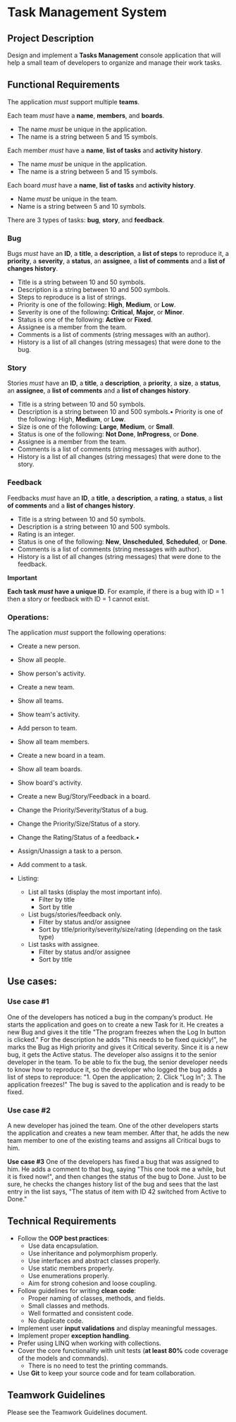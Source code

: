 # Task Management System

## Project Description	
Design and implement a **Tasks Management** console application that will help a
small team of developers to organize and manage their work tasks.

## Functional Requirements

The application *must* support multiple **teams**.

Each team *must* have a **name**, **members**, and **boards**.
- The name *must* be unique in the application.
- The name is a string between 5 and 15 symbols.

Each member *must* have a **name**, **list of tasks** and **activity history**.
- The name *must* be unique in the application.
- The name is a string between 5 and 15 symbols.

Each board *must* have a **name**, **list of tasks** and **activity history**.
- Name *must* be unique in the team.
- Name is a string between 5 and 10 symbols.

There are 3 types of tasks: **bug**, **story**, and **feedback**.
	
### Bug

Bugs *must* have an **ID**, a **title**, a **description**, a **list of steps** to reproduce it, a **priority**, a
**severity**, a **status**, an **assignee**, a **list of comments** and a **list of changes history**.
- Title is a string between 10 and 50 symbols.
- Description is a string between 10 and 500 symbols.
- Steps to reproduce is a list of strings.
- Priority is one of the following: **High**, **Medium**, or **Low**.
- Severity is one of the following: **Critical**, **Major**, or **Minor**.
- Status is one of the following: **Active** or **Fixed**.
- Assignee is a member from the team.
- Comments is a list of comments (string messages with an author).
- History is a list of all changes (string messages) that were done to the bug.
	
### Story

Stories *must* have an **ID**, a **title**, a **description**, a **priority**, a **size**, a **status**, an **assignee**, a **list of comments** and a **list of changes history**.
- Title is a string between 10 and 50 symbols.
- Description is a string between 10 and 500 symbols.• Priority is one of the following: High, **Medium**, or **Low**.
- Size is one of the following: **Large**, **Medium**, or **Small**.
- Status is one of the following: **Not Done**, **InProgress**, or **Done**.
- Assignee is a member from the team.
- Comments is a list of comments (string messages with author).
- History is a list of all changes (string messages) that were done to the story.

### Feedback

Feedbacks *must* have an **ID**, a **title**, a **description**, a **rating**, a **status**, a **list of
comments** and a **list of changes history**.
- Title is a string between 10 and 50 symbols.
- Description is a string between 10 and 500 symbols.
- Rating is an integer.
- Status is one of the following: **New**, **Unscheduled**, **Scheduled**, or **Done**.
- Comments is a list of comments (string messages with author).
- History is a list of all changes (string messages) that were done to the	feedback.

**Important**

**Each task *must* have a unique ID**. For example, if there is a bug with ID = 1 then a
story or feedback with ID = 1 cannot exist.

### Operations:

The application *must* support the following operations:
- Create a new person.
- Show all people.
- Show person's activity.
- Create a new team.
- Show all teams.
- Show team's activity.
- Add person to team.
- Show all team members.
- Create a new board in a team.
- Show all team boards.
- Show board's activity.
- Create a new Bug/Story/Feedback in a board.
- Change the Priority/Severity/Status of a bug.
- Change the Priority/Size/Status of a story.
- Change the Rating/Status of a feedback.• 
- Assign/Unassign a task to a person.
- Add comment to a task.

- Listing:
  - List all tasks (display the most important info).
    - Filter by title
    - Sort by title
  - List bugs/stories/feedback only.
    - Filter by status and/or assignee
    - Sort by title/priority/severity/size/rating (depending on the task type)
  - List tasks with assignee.
    - Filter by status and/or assignee
    - Sort by title
 
## Use cases:

### Use case #1
One of the developers has noticed a bug in the company’s product. He starts the application and goes on to create a new Task for it. He creates a new Bug and gives it the title "The program freezes when the Log In button is clicked." For the description he adds "This needs to be fixed quickly!", he marks the Bug as High priority and gives it Critical severity. Since it is a new bug, it gets the Active status. The developer also assigns it to the senior developer in the team. To be able to fix the bug, the senior developer needs to know how to reproduce it, so the developer who logged the bug adds a list of steps to reproduce: "1. Open the application; 2. Click "Log In"; 3. The application freezes!" The bug is saved to the application and is ready
to be fixed.

### Use case #2
A new developer has joined the team. One of the other developers starts the application and creates a new team member. After that, he adds the new team member to one of the existing teams and assigns all Critical bugs to him.

**Use case #3**
One of the developers has fixed a bug that was assigned to him. He adds a comment to that bug, saying "This one took me a while, but it is fixed now!", and then changes the status of the bug to Done. Just to be sure, he checks the changes history list of the bug and sees that the last entry in the list says, "The status of item with ID 42 switched from Active to Done."

## Technical Requirements

- Follow the **OOP best practices**:
  - Use data encapsulation.
  - Use inheritance and polymorphism properly.
  - Use interfaces and abstract classes properly.
  - Use static members properly.
  - Use enumerations properly.
  - Aim for strong cohesion and loose coupling.
- Follow guidelines for writing **clean code**:
  - Proper naming of classes, methods, and fields.
  - Small classes and methods.
  - Well formatted and consistent code.
  - No duplicate code.
- Implement user **input validations** and display meaningful messages.
- Implement proper **exception handling**.
- Prefer using LINQ when working with collections.
- Cover the core functionality with unit tests (**at least 80%** code coverage of the models and commands).
  - There is no need to test the printing commands.
- Use **Git** to keep your source code and for team collaboration.

## Teamwork Guidelines

Please see the Teamwork Guidelines document.
